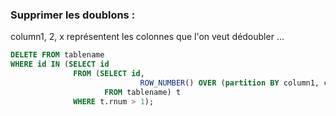 ### Supprimer les doublons : 

column1, 2, x représentent les colonnes que l'on veut dédoubler ...

```sql
DELETE FROM tablename
WHERE id IN (SELECT id
              FROM (SELECT id,
                             ROW_NUMBER() OVER (partition BY column1, column2, column3 ORDER BY id) AS rnum
                     FROM tablename) t
              WHERE t.rnum > 1);
```
